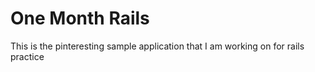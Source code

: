 # One Month Rails

This is the pinteresting sample application that I am working on for rails practice